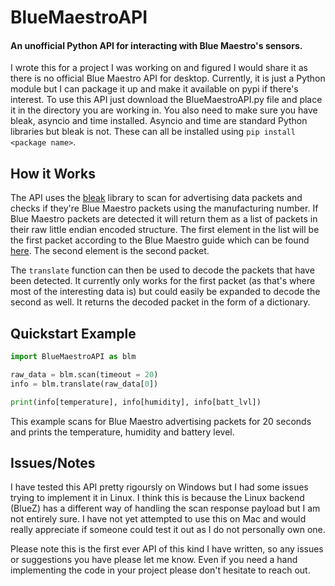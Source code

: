 # BlueMaestroAPI
#### An unofficial Python API for interacting with Blue Maestro's sensors.  

I wrote this for a project I was working on and figured I would share it as there is no official Blue Maestro API for desktop. Currently, it is just a Python module but I can package it up and make it available on pypi if there's interest. To use this API just download the BlueMaestroAPI.py file and place it in the directory you are working in. You also need to make sure you have bleak, asyncio and time installed. Asyncio and time are standard Python libraries but bleak is not. These can all be installed using `pip install <package name>`. 

## How it Works
The API uses the [bleak](https://github.com/hbldh/bleak) library to scan for advertising data packets and checks if they're Blue Maestro packets using the manufacturing number. If Blue Maestro packets are detected it will return them as a list of packets in their raw little endian encoded structure. The first element in the list will be the first packet according to the Blue Maestro guide which can be found [here](https://usermanual.wiki/Document/TemperatureHumidityDataLoggerCommandsAPI24.2837071165/html). The second element is the second packet. 

The `translate` function can then be used to decode the packets that have been detected. It currently only works for the first packet (as that's where most of the interesting data is) but could easily be expanded to decode the second as well. It returns the decoded packet in the form of a dictionary.

## Quickstart Example
```python
import BlueMaestroAPI as blm

raw_data = blm.scan(timeout = 20)
info = blm.translate(raw_data[0])

print(info[temperature], info[humidity], info[batt_lvl])
```
  
This example scans for Blue Maestro advertising packets for 20 seconds and prints the temperature, humidity and battery level. 

## Issues/Notes
I have tested this API pretty rigoursly on Windows but I had some issues trying to implement it in Linux. I think this is because the Linux backend (BlueZ) has a different way of handling the scan response payload but I am not entirely sure. I have not yet attempted to use this on Mac and would really appreciate if someone could test it out as I do not personally own one.

Please note this is the first ever API of this kind I have written, so any issues or suggestions you have please let me know. Even if you need a hand implementing the code in your project please don't hesitate to reach out.
